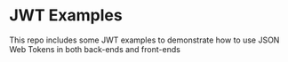# JWT Examples

This repo includes some JWT examples to demonstrate how to use JSON Web Tokens in both back-ends and front-ends
